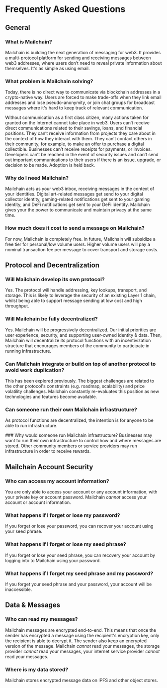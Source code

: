 # Frequently Asked Questions

## General

### What is Mailchain?

Mailchain is building the next generation of messaging for web3. It provides a multi-protocol platform for sending and receiving messages between web3 addresses, where users don’t need to reveal private information about themselves. It's as simple as using email.

### What problem is Mailchain solving?

Today, there is no direct way to communicate via blockchain addresses in a crypto-native way. Users are forced to make trade-offs when they link email addresses and lose pseudo-anonymity, or join chat groups for broadcast messages where it's hard to keep track of relevant communication.

Without communication as a first class citizen, many actions taken for granted on the Internet cannot take place in web3. Users can’t receive direct communications related to their savings, loans, and financial positions. They can’t receive information from projects they care about in the context of how they interact with them. They can’t contact others in their community, for example, to make an offer to purchase a digital collectible. Businesses can’t receive receipts for payments, or invoices. Developers can’t be reached in the event of security issues and can’t send out important communications to their users if there is an issue, upgrade, or decision to be made. Adoption is held back.

### Why do I need Mailchain?

Mailchain acts as your web3 inbox, receiving messages in the context of your identities. Digital art-related messages get send to your digital collector identity, gaming-related notifications get sent to your gaming identity, and DeFi notifications get sent to your DeFi identity. Mailchain gives your the power to communicate and maintain privacy at the same time.

### How much does it cost to send a message on Mailchain?

For now, Mailchain is completely free. In future, Mailchain will subsidize a free tier for personal/low volume users. Higher volume users will pay a nominal transaction fee per message to cover transport and storage costs.

## Protocol and Decentralization

### Will Mailchain develop its own protocol?

Yes. The protocol will handle addressing, key lookups, transport, and storage. This is likely to leverage the security of an existing Layer 1 chain, whilst being able to support message sending at low cost and high throughput.

### Will Mailchain be fully decentralized?

Yes. Mailchain will be progressively decentralized. Our initial priorities are user experience, security, and supporting user-owned identity & data. Then, Mailchain will decentralize its protocol functions with an incentivization structure that encourages members of the community to participate in running infrastructure.

### Can Mailchain integrate or build on top of another protocol to avoid work duplication?

This has been explored previously. The biggest challenges are related to the other protocol's constraints (e.g. roadmap, scalability) and price volatility challenges. Mailchain constantly re-evaluates this position as new technologies and features become available.

### Can someone run their own Mailchain infrastructure?

As protocol functions are decentralized, the intention is for anyone to be able to run infrastructure.

### Why would someone run Mailchain infrastructure?
Businesses may want to run their own infrastructure to control how and where messages are stored. Other community members or service providers may run infrastructure in order to receive rewards.

## Mailchain Account Security

### Who can access my account information?

You are only able to access your account or any account information, with your private key or account password. Mailchain _cannot_ access your account or account information.

### What happens if I forget or lose my password?

If you forget or lose your password, you can recover your account using your seed phrase.

### What happens if I forget or lose my seed phrase?

If you forget or lose your seed phrase, you can recovery your account by logging into to Mailchain using your password.

### What happens if I forget my seed phrase and my password?

If you forget your seed phrase and your password, your account will be inaccessible.

<!-- Account recoverability options? -->

## Data & Messages

### Who can read my messages?

Mailchain messages are encrypted end-to-end. This means that once the sender has encrypted a message using the recipient's encryption key, only the recipient is able to decrypt it. The sender also keep an encrypted version of the message.
Mailchain _cannot_ read your messages, the storage provider _cannot_ read your messages, your internet service provider _cannot_ read your messages.

### Where is my data stored?

Mailchain stores encrypted message data on IPFS and other object stores.

<!-- ### Is my data backed up? -->
